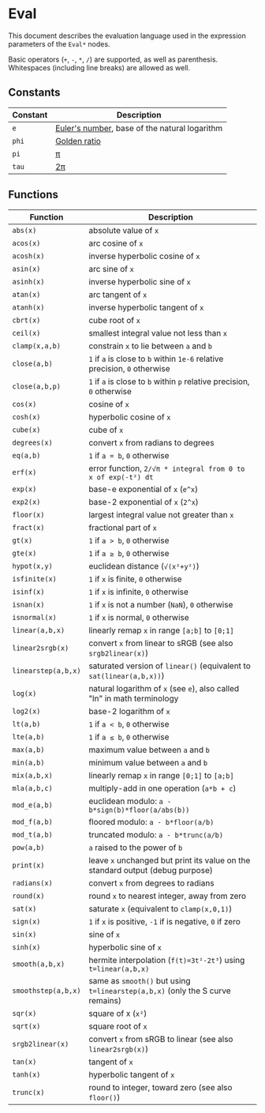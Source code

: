 # Eval

This document describes the evaluation language used in the expression
parameters of the `Eval*` nodes.

Basic operators (`+`, `-`, `*`, `/`) are supported, as well as parenthesis.
Whitespaces (including line breaks) are allowed as well.


## Constants

| Constant | Description                                            |
|----------|--------------------------------------------------------|
| `e`      | [Euler's number][euler], base of the natural logarithm |
| `phi`    | [Golden ratio][phi]                                    |
| `pi`     | [π][pi]                                                |
| `tau`    | [2π][tau]                                              |

[euler]: https://en.wikipedia.org/wiki/E_(mathematical_constant)
[phi]: https://en.wikipedia.org/wiki/Golden_ratio
[pi]: https://en.wikipedia.org/wiki/Pi
[tau]: https://en.wikipedia.org/wiki/Tau_(mathematical_constant)


## Functions

| Function            | Description                                                                    |
|---------------------|--------------------------------------------------------------------------------|
| `abs(x)`            | absolute value of `x`                                                          |
| `acos(x)`           | arc cosine of `x`                                                              |
| `acosh(x)`          | inverse hyperbolic cosine of `x`                                               |
| `asin(x)`           | arc sine of `x`                                                                |
| `asinh(x)`          | inverse hyperbolic sine of `x`                                                 |
| `atan(x)`           | arc tangent of `x`                                                             |
| `atanh(x)`          | inverse hyperbolic tangent of `x`                                              |
| `cbrt(x)`           | cube root of `x`                                                               |
| `ceil(x)`           | smallest integral value not less than `x`                                      |
| `clamp(x,a,b)`      | constrain `x` to lie between `a` and `b`                                       |
| `close(a,b)`        | `1` if `a` is close to `b` within `1e-6` relative precision, `0` otherwise     |
| `close(a,b,p)`      | `1` if `a` is close to `b` within `p` relative precision, `0` otherwise        |
| `cos(x)`            | cosine of `x`                                                                  |
| `cosh(x)`           | hyperbolic cosine of `x`                                                       |
| `cube(x)`           | cube of `x`                                                                    |
| `degrees(x)`        | convert `x` from radians to degrees                                            |
| `eq(a,b)`           | `1` if `a = b`, `0` otherwise                                                  |
| `erf(x)`            | error function, `2/√π * integral from 0 to x of exp(-t²) dt`                   |
| `exp(x)`            | base-e exponential of `x` (`e^x`)                                              |
| `exp2(x)`           | base-2 exponential of `x` (`2^x`)                                              |
| `floor(x)`          | largest integral value not greater than `x`                                    |
| `fract(x)`          | fractional part of `x`                                                         |
| `gt(x)`             | `1` if `a > b`, `0` otherwise                                                  |
| `gte(x)`            | `1` if `a ≥ b`, `0` otherwise                                                  |
| `hypot(x,y)`        | euclidean distance (`√(x²+y²)`)                                                |
| `isfinite(x)`       | `1` if `x` is finite, `0` otherwise                                            |
| `isinf(x)`          | `1` if `x` is infinite, `0` otherwise                                          |
| `isnan(x)`          | `1` if `x` is not a number (`NaN`), `0` otherwise                              |
| `isnormal(x)`       | `1` if `x` is normal, `0` otherwise                                            |
| `linear(a,b,x)`     | linearly remap `x` in range `[a;b]` to `[0;1]`                                 |
| `linear2srgb(x)`    | convert `x` from linear to sRGB (see also `srgb2linear(x)`)                    |
| `linearstep(a,b,x)` | saturated version of `linear()` (equivalent to `sat(linear(a,b,x))`)           |
| `log(x)`            | natural logarithm of `x` (see `e`), also called "ln" in math terminology       |
| `log2(x)`           | base-2 logarithm of `x`                                                        |
| `lt(a,b)`           | `1` if `a < b`, `0` otherwise                                                  |
| `lte(a,b)`          | `1` if `a ≤ b`, `0` otherwise                                                  |
| `max(a,b)`          | maximum value between `a` and `b`                                              |
| `min(a,b)`          | minimum value between `a` and `b`                                              |
| `mix(a,b,x)`        | linearly remap `x` in range `[0;1]` to `[a;b]`                                 |
| `mla(a,b,c)`        | multiply-add in one operation (`a*b + c`)                                      |
| `mod_e(a,b)`        | euclidean modulo: `a - b*sign(b)*floor(a/abs(b))`                              |
| `mod_f(a,b)`        | floored modulo: `a - b*floor(a/b)`                                             |
| `mod_t(a,b)`        | truncated modulo: `a - b*trunc(a/b)`                                           |
| `pow(a,b)`          | `a` raised to the power of `b`                                                 |
| `print(x)`          | leave `x` unchanged but print its value on the standard output (debug purpose) |
| `radians(x)`        | convert `x` from degrees to radians                                            |
| `round(x)`          | round `x` to nearest integer, away from zero                                   |
| `sat(x)`            | saturate `x` (equivalent to `clamp(x,0,1)`)                                    |
| `sign(x)`           | `1` if `x` is positive, `-1` if is negative, `0` if zero                       |
| `sin(x)`            | sine of `x`                                                                    |
| `sinh(x)`           | hyperbolic sine of `x`                                                         |
| `smooth(a,b,x)`     | hermite interpolation (`f(t)=3t²-2t³`) using `t=linear(a,b,x)`                 |
| `smoothstep(a,b,x)` | same as `smooth()` but using `t=linearstep(a,b,x)` (only the S curve remains)  |
| `sqr(x)`            | square of x (`x²`)                                                             |
| `sqrt(x)`           | square root of `x`                                                             |
| `srgb2linear(x)`    | convert `x` from sRGB to linear (see also `linear2srgb(x)`)                    |
| `tan(x)`            | tangent of `x`                                                                 |
| `tanh(x)`           | hyperbolic tangent of `x`                                                      |
| `trunc(x)`          | round to integer, toward zero (see also `floor()`)                             |
